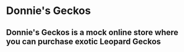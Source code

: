 # Donnie's Geckos
## Donnie's Geckos is a mock online store where you can purchase exotic Leopard Geckos